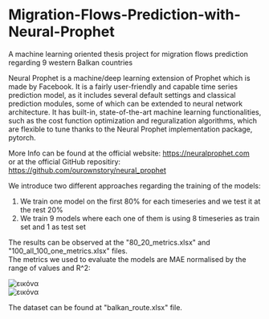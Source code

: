 # Migration-Flows-Prediction-with-Neural-Prophet
A machine learning oriented thesis project for migration flows prediction regarding 9 western Balkan countries

Neural Prophet is a machine/deep learning extension of Prophet which is made by Facebook.
It is a fairly user-friendly and capable time series prediction model, as it includes several default settings and classical prediction modules, some of which can be extended to neural network architecture. It has built-in, state-of-the-art machine learning functionalities, such as the cost function optimization and reguralization algorithms, which are flexible to tune thanks to the Neural Prophet implementation package, pytorch.

More Info can be found at the official website: https://neuralprophet.com <br>
or at the official GitHub repositiry: https://github.com/ourownstory/neural_prophet

We introduce two different approaches regarding the training of the models:
1. We train one model on the first 80% for each timeseries and we test it at the rest 20%
2. We train 9 models where each one of them is using 8 timeseries as train set and 1 as test set

The results can be observed at the "80_20_metrics.xlsx" and "100_all_100_one_metrics.xlsx" files. <br>
The metrics we used to evaluate the models are MAE normalised by the range of values and R^2:

![εικόνα](https://github.com/NickGeo1/Migration-Flows-Prediction-with-Neural-Prophet/assets/60719667/957cc48b-648c-4bc3-819b-2bda9fa42d15) <br>
![εικόνα](https://github.com/NickGeo1/Migration-Flows-Prediction-with-Neural-Prophet/assets/60719667/f90a9ec4-57c4-4bad-a68e-cc6b2489f3e6)



The dataset can be found at "balkan_route.xlsx" file.
